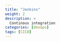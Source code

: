 ```yaml
---
title: "Jenkins"
weight: 2
description: >
  Continous integration
categories: [devops]
tags: [CICD]
---
```


